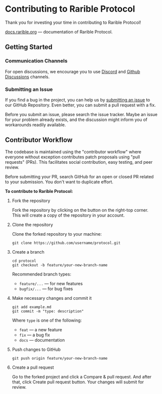 # Contributing to Rarible Protocol

Thank you for investing your time in contributing to Rarible Protocol!

[docs.rarible.org](https://docs.rarible.org/) — documentation of Rarible Protocol.

## Getting Started

### Communication Channels

For open discussions, we encourage you to use [Discord](https://discord.gg/zqsZsEWBbN) and [Github Discussions](https://github.com/rarible/protocol/discussions) channels.

### Submitting an Issue

If you find a bug in the project, you can help us by [submitting an issue](https://github.com/rarible/protocol/issues) to our GitHub Repository. Even better, you can submit a pull request with a fix.

Before you submit an issue, please search the issue tracker. Maybe an issue for your problem already exists, and the discussion might inform you of workarounds readily available.

## Contributor Workflow

The codebase is maintained using the "contributor workflow" where everyone without exception contributes patch proposals using "pull requests" (PRs). This facilitates social contribution, easy testing, and peer review.

Before submitting your PR, search GitHub for an open or closed PR related to your submission. You don't want to duplicate effort.

**To contribute to Rarible Protocol:**

1. Fork the repository

   Fork the repository by clicking on the button on the right-top corner. This will create a copy of the repository in your account.


2. Clone the repository

   Clone the forked repository to your machine:

   ```shell
   git clone https://github.com/username/protocol.git
   ```

3. Create a branch

   ```shell
   cd protocol
   git checkout -b feature/your-new-branch-name
   ```

   Recommended branch types:

    * `feature/...` — for new features
    * `bugfix/...` — for bug fixes


4. Make necessary changes and commit it

   ```shell
   git add example.md
   git commit -m "type: description"
   ```

   Where `type` is one of the following:

    * `feat` — a new feature
    * `fix` — a bug fix
    * `docs` — documentation


5. Push changes to GitHub

   ```shell
   git push origin feature/your-new-branch-name
   ```

6. Create a pull request

   Go to the forked project and click a Compare & pull request. And after that, click Create pull request button. Your changes will submit for review.
